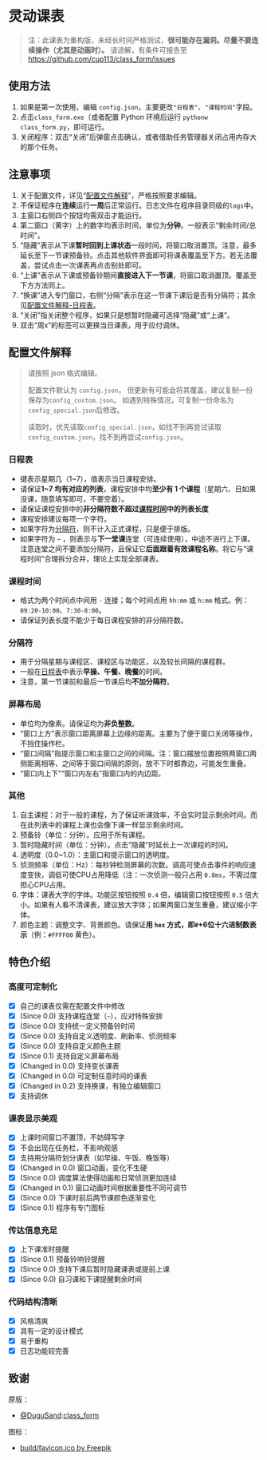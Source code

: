 # 灵动课表

> 注：此课表为重构版，未经长时间严格测试，**很可能存在漏洞。尽量不要连续操作（尤其是动画时）。**
> 请谅解，有条件可报告至 <https://github.com/cup113/class_form/issues>

## 使用方法

1. 如果是第一次使用，编辑 `config.json`，主要更改`"日程表"`、`"课程时间"`字段。
2. 点击`class_form.exe`（或者配置 Python 环境后运行 `pythonw class_form.py`，即可运行。
3. 关闭程序：双击“关闭”后弹窗点击确认，或者借助任务管理器关闭占用内存大的那个任务。

## 注意事项

1. 关于配置文件，详见“[配置文件解释](#配置文件解释)”，严格按照要求编辑。
2. 不保证程序在**连续**运行**一周**后正常运行。日志文件在程序目录同级的`logs`中。
3. 主窗口右侧四个按钮均需双击才能运行。
4. 第二窗口（黄字）上的数字均表示时间，单位为**分钟**。一般表示“剩余时间/总时间”。
5. “隐藏”表示从下课**暂时回到上课状态**一段时间，将窗口取消置顶。注意，最多延长至下一节课预备铃。点击其他软件界面即可将课表覆盖至下方。若无法覆盖，尝试点击一次课表再点击别处即可。
6. “上课”表示从下课或预备铃期间**直接进入下一节课**，将窗口取消置顶。覆盖至下方方法同上。
7. “换课”进入专门窗口，右侧“分隔”表示在这一节课下课后是否有分隔符；其余见[配置文件解释-日程表](#日程表)。
8. “关闭”指关闭整个程序，如果只是想暂时隐藏可选择“隐藏”或“上课”。
9.  双击“周x”的标签可以更换当日课表，用于应付调休。

## 配置文件解释

> 请按照 json 格式编辑。
>
> 配置文件默认为 `config.json`，
> 但更新有可能会将其覆盖，建议复制一份保存为`config_custom.json`。
> 如遇到特殊情况，可复制一份命名为`config_special.json`后修改。
>
> 读取时，优先读取`config_special.json`，如找不到再尝试读取`config_custom.json`，找不到再尝试`config.json`。

### 日程表

- 键表示星期几（1~7），值表示当日课程安排。
- 请保证**1~7 均有对应的列表**，课程安排中均**至少有 1 个课程**（星期六、日如果没课，随意填写即可，不要空着）。
- 请保证课程安排中的**非分隔符数不超过[课程时间](#课程时间)中的列表长度**
- 课程安排建议每项一个字符。
- 如果字符为[分隔符](#分隔符)，则不计入正式课程，只是便于排版。
- 如果字符为 `~` ，则表示与**下一堂课**连堂（可连续使用），中途不进行上下课。注意连堂之间不要添加分隔符，且保证它**后面跟着有效课程名称**。将它与“课程时间”合理拆分合并，理论上实现全部课表。

### 课程时间

- 格式为两个时间点中间用 `-` 连接；每个时间点用 `hh:mm` 或 `h:mm` 格式。例：`09:20-10:00`、`7:30-8:00`。
- 请保证列表长度不能少于每日课程安排的非分隔符数。

### 分隔符

- 用于分隔星期与课程区、课程区与功能区，以及较长间隔的课程群。
- 一般在[日程表](#日程表)中表示**早操、午餐、晚餐**的时间。
- 注意，第一节课前和最后一节课后均**不加分隔符**。

### 屏幕布局

- 单位均为像素。请保证均为**非负整数**。
- “窗口上方”表示窗口距离屏幕上边缘的距离。主要为了便于窗口关闭等操作，不挡住操作栏。
- “窗口间隔”指提示窗口和主窗口之间的间隔。注：窗口摆放位置按照两窗口两侧距离相等、之间等于窗口间隔的原则，放不下时都靠边，可能发生重叠。
- “窗口内上下”“窗口内左右”指窗口内的内边距。

### 其他

1. 自主课程：对于一般的课程，为了保证听课效率，不会实时显示剩余时间。而在此列表中的课程上课也会像下课一样显示剩余时间。
2. 预备铃（单位：分钟）。应用于所有课程。
3. 暂时隐藏时间（单位：分钟）。点击“隐藏”时延长上一次课程的时间。
4. 透明度（0.0~1.0）：主窗口和提示窗口的透明度。
5. 侦测频率（单位：Hz）：每秒钟检测屏幕的次数。调高可使点击事件的响应速度变快，调低可使CPU占用降低（注：一次侦测一般只占用 `0.8ms`，不需过度担心CPU占用。
6. 字体：课表大字的字体。功能区按钮按照 `0.4` 倍，编辑窗口按钮按照 `0.5` 倍大小。如果有人看不清课表，建议放大字体；如果两窗口发生重叠，建议缩小字体。
7. 颜色主题：调整文字、背景颜色。请保证**用 `hex` 方式，即`#`+6位十六进制数表示**（例：`#FFFF00` 黄色）。

## 特色介绍

### 高度可定制化

- [x] 自己的课表仅需在配置文件中修改
- [x] (Since 0.0) 支持课程连堂（`~`），应对特殊安排
- [x] (Since 0.0) 支持统一定义预备铃时间
- [x] (Since 0.0) 支持自定义透明度、刷新率、侦测频率
- [x] (Since 0.0) 支持自定义颜色主题
- [x] (Since 0.1) 支持自定义屏幕布局
- [x] (Changed in 0.0) 支持变长课表
- [x] (Changed in 0.0) 可定制任意时间的课表
- [x] (Changed in 0.2) 支持换课，有独立编辑窗口
- [x] 支持调休

### 课表显示美观

- [x] 上课时间窗口不置顶，不妨碍写字
- [x] 不会出现在任务栏，不影响观感
- [x] 支持用分隔符划分课表（如早操、午饭、晚饭等）
- [x] (Changed in 0.0) 窗口动画，变化不生硬
- [x] (Since 0.0) 调度算法使得动画和日常侦测更加连续
- [x] (Changed in 0.1) 窗口动画时间根据重要性不同可调节
- [x] (Since 0.0) 下课时前后两节课颜色逐渐变化
- [x] (Since 0.1) 程序有专门图标

### 传达信息充足

- [x] 上下课准时提醒
- [x] (Since 0.1) 预备铃响铃提醒
- [x] (Since 0.0) 支持下课后暂时隐藏课表或提前上课
- [x] (Since 0.0) 自习课和下课提醒剩余时间

### 代码结构清晰

- [x] 风格清爽
- [x] 具有一定的设计模式
- [x] 易于重构
- [x] 日志功能较完善

## 致谢

原版：
- [@DuguSand](https://github.com/DuguSand):[class_form](https://github.com/DuguSand/class_form)

图标：
- [build/favicon.ico by Freepik](https://www.freepik.com/icon/timetable_1048953")
